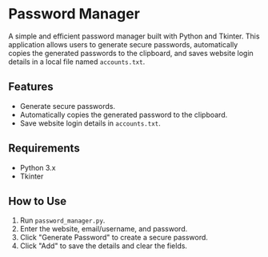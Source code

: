 # Password Manager

A simple and efficient password manager built with Python and Tkinter. This application allows users to generate secure passwords, automatically copies the generated passwords to the clipboard, and saves website login details in a local file named `accounts.txt`.

## Features

- Generate secure passwords.
- Automatically copies the generated password to the clipboard.
- Save website login details in `accounts.txt`.

## Requirements

- Python 3.x
- Tkinter

## How to Use

1. Run `password_manager.py`.
2. Enter the website, email/username, and password.
3. Click "Generate Password" to create a secure password.
4. Click "Add" to save the details and clear the fields.
